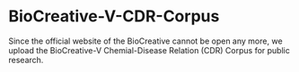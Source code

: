 # BioCreative-V-CDR-Corpus
Since the official website of the BioCreative cannot be open any more, we upload the BioCreative-V Chemial-Disease Relation (CDR) Corpus for public research.
